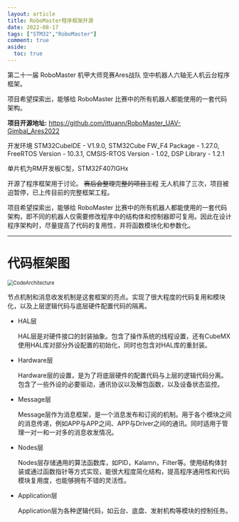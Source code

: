 ```yaml
---
layout: article
title: RoboMaster程序框架开源
date: 2022-08-17
tags: ["STM32","RoboMaster"]
comment: true
aside:
  toc: true
---
```


第二十一届 RoboMaster 机甲大师竞赛Ares战队 空中机器人六轴无人机云台程序框架。

项目希望探索出，能够给 RoboMaster 比赛中的所有机器人都能使用的一套代码架构。

<!--more-->

**项目开源地址:** <https://github.com/ittuann/RoboMaster_UAV-Gimbal_Ares2022>

开发环境 STM32CubeIDE - V1.9.0, STM32Cube FW_F4 Package - 1.27.0, FreeRTOS Version - 10.3.1, CMSIS-RTOS Version - 1.02, DSP Library - 1.2.1

单片机为RM开发板C型，STM32F407IGHx

开源了程序框架用于讨论。 ~~赛后会整理完整的项目工程~~  无人机摔了三次，项目被迫暂停，已上传目前的完整框架工程。

项目希望探索出，能够给 RoboMaster 比赛中的所有机器人都能使用的一套代码架构，即不同的机器人仅需要修改程序中的结构体和控制器即可复用。因此在设计程序架构时，尽量提高了代码的复用性，并将函数模块化和参数化。

------

# 代码框架图

<img src="https://raw.githubusercontent.com/ittuann/RoboMaster_UAV-Gimbal_Ares2022/master/Pic/CodeArchitecture.png" alt="CodeArchitecture" style="zoom:80%;" />

节点机制和消息收发机制是这套框架的亮点。实现了很大程度的代码复用和模块化，以及上层逻辑代码与底层硬件配置代码的隔离。

- HAL层

  HAL层是对硬件接口的封装抽象。包含了操作系统的线程设置，还有CubeMX使用HAL库对部分外设配置的初始化，同时也包含对HAL库的重封装。

- Hardware层

  Hardware层的设置，是为了将底层硬件的配置代码与上层的逻辑代码分离。包含了一些外设的必要驱动，通讯协议以及解包函数，以及设备状态监控。

- Message层

  Message层作为消息框架，是一个消息发布和订阅的机制。用于各个模块之间的消息传递，例如APP与APP之间、APP与Driver之间的通讯。同时适用于管理一对一和一对多的消息收发情况。

- Nodes层

  Nodes层存储通用的算法函数库，如PID，Kalamn，Filter等。使用结构体封装或通过函数指针等方式实现，能很大程度简化结构，提高程序通用性和代码模块复用度，也能够拥有不错的灵活性。

- Application层

  Application层为各种逻辑代码，如云台、底盘、发射机构等模块的控制任务。